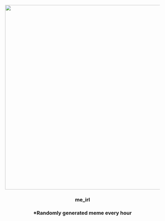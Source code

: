 <p align="center">
        <img src="https://i.redd.it/nrdabmv4v6v91.jpg" width="600" height="600">
        </p>
        <h3 align="center">me_irl</h3>
        <h3 align="center">*Randomly generated meme every hour</h3>
    